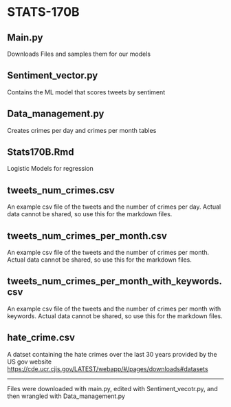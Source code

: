 # STATS-170B



## Main.py
Downloads Files and samples them for our models

## Sentiment_vector.py

Contains the ML model that scores tweets by sentiment

## Data_management.py

Creates crimes per day and crimes per month tables

## Stats170B.Rmd

Logistic Models for regression

## tweets_num_crimes.csv

An example csv file of the tweets and the number of crimes per day.  Actual data cannot be shared, so use this for the markdown files.

## tweets_num_crimes_per_month.csv

An example csv file of the tweets and the number of crimes per month.  Actual data cannot be shared, so use this for the markdown files.

## tweets_num_crimes_per_month_with_keywords.csv

An example csv file of the tweets and the number of crimes per month with keywords.  Actual data cannot be shared, so use this for the markdown files.

## hate_crime.csv

A datset containing the hate crimes over the last 30 years provided by the US gov website https://cde.ucr.cjis.gov/LATEST/webapp/#/pages/downloads#datasets

---------------------------------------------------

Files were downloaded with main.py, edited with Sentiment_vecotr.py, and then wrangled with Data_management.py

